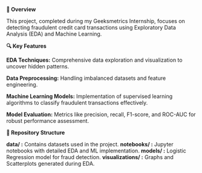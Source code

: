 **🌟 Overview**

This project, completed during my Geeksmetrics Internship, focuses on detecting fraudulent credit card transactions using Exploratory Data Analysis (EDA) and Machine Learning.



**🔍 Key Features**


**EDA Techniques:** Comprehensive data exploration and visualization to uncover hidden patterns.


**Data Preprocessing:** Handling imbalanced datasets and feature engineering.


**Machine Learning Models:** Implementation of supervised learning algorithms to classify fraudulent transactions effectively.


**Model Evaluation:** Metrics like precision, recall, F1-score, and ROC-AUC for robust performance assessment.



**📂 Repository Structure**


**data/ :** Contains datasets used in the project.
**notebooks/ :** Jupyter notebooks with detailed EDA and ML implementation.
**models/ :** Logistic Regression model for fraud detection.
**visualizations/ :** Graphs and Scatterplots generated during EDA.

